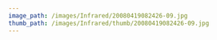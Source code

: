 ```yaml
---
image_path: /images/Infrared/20080419082426-09.jpg
thumb_path: /images/Infrared/thumb/20080419082426-09.jpg
---
```

